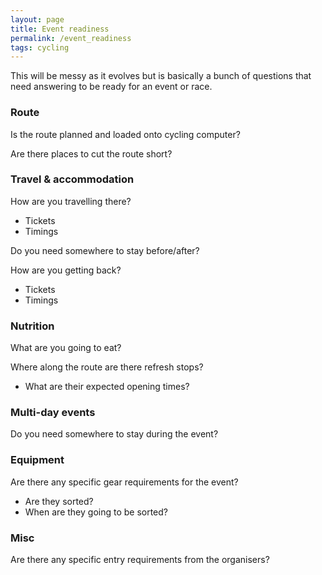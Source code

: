 ```yaml
---
layout: page
title: Event readiness
permalink: /event_readiness
tags: cycling
---
```


This will be messy as it evolves but is basically a bunch of questions that need answering to be ready for an event or race.

### Route
Is the route planned and loaded onto cycling computer?

Are there places to cut the route short?

### Travel & accommodation
How are you travelling there?
* Tickets
* Timings

Do you need somewhere to stay before/after?

How are you getting back?
* Tickets
* Timings

### Nutrition
What are you going to eat?

Where along the route are there refresh stops?
* What are their expected opening times?

### Multi-day events
Do you need somewhere to stay during the event?

### Equipment
Are there any specific gear requirements for the event?
* Are they sorted?
* When are they going to be sorted?

### Misc
Are there any specific entry requirements from the organisers?
